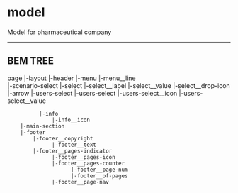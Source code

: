 # model
Model for pharmaceutical company

----------------------
BEM TREE
----------------------

page
  |-layout 
        |-header
              |-menu
                  |-menu__line    
              |-scenario-select
                  |-select
                        |-select__label
                        |-select__value
                        |-select__drop-icon
                              |-arrow
              |-users-select
                  |-users-select
                        |-users-select__icon
                        |-users-select__value

              |-info
                  |-info__icon
        |-main-section
        |-footer
            |-footer__copyright
                  |-footer__text
            |-footer__pages-indicator
                  |-footer__pages-icon
                  |-footer__pages-counter
                        |-footer__page-num
                        |-footer__of-pages
                  |-footer__page-nav
